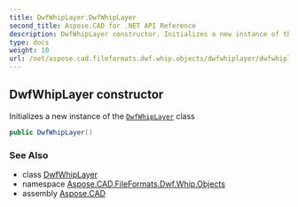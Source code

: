 ```yaml
---
title: DwfWhipLayer.DwfWhipLayer
second_title: Aspose.CAD for .NET API Reference
description: DwfWhipLayer constructor. Initializes a new instance of the DwfWhipLayer class
type: docs
weight: 10
url: /net/aspose.cad.fileformats.dwf.whip.objects/dwfwhiplayer/dwfwhiplayer/
---
```

## DwfWhipLayer constructor

Initializes a new instance of the [`DwfWhipLayer`](../) class

```csharp
public DwfWhipLayer()
```

### See Also

* class [DwfWhipLayer](../)
* namespace [Aspose.CAD.FileFormats.Dwf.Whip.Objects](../../../aspose.cad.fileformats.dwf.whip.objects/)
* assembly [Aspose.CAD](../../../)


